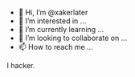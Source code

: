 - 👋 Hi, I’m @xakerlater
- 👀 I’m interested in ...
- 🌱 I’m currently learning ...
- 💞️ I’m looking to collaborate on ...
- 📫 How to reach me ...

<!---
xakerlater/xakerlater is a ✨ special ✨ repository because its `README.md` (this file) appears on your GitHub profile.
You can click the Preview link to take a look at your changes.
--->
I hacker.
